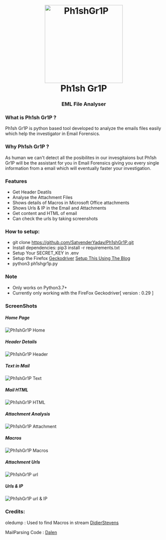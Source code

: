 <h1 align="center">
  <br>
  <a href="https://github.com/SatyenderYadav/Ph1shGr1P"><img src="frontend/static/images/logo.png" alt="Ph1shGr1P" height=250 widht=200></a>
  <br>
  Ph1sh Gr1P
  <br>
</h1>

<h3 align="center">EML File Analyser</h3>

### What is Ph1sh Gr1P ?

Ph1sh Gr1P is python based tool developed to analyze the emails files easily which help the investigator in Email Forensics.

### Why Ph1sh Gr1P ?

As human we can't detect all the posibilites in our invesgitaions but Ph1sh Gr1P will be the assistant for you in Email Forensics giving you every single information from a email which will eventually faster your investigation. 

### Features 

- Get Header Deatils 
- Analyse the Attachment Files 
- Shows details of Macros in Microsoft Office attachments 
- Shows Urls & IP in the Email and Attachments
- Get content and HTML of email
- Can check the urls by taking screenshots

### How to setup:

- git clone https://github.com/SatyenderYadav/Ph1shGr1P.git
- Install dependencies: pip3 install -r requirements.txt
- Setup Your SECRET_KEY in .env
- Setup the Firefox [Geckodriver](https://firefox-source-docs.mozilla.org/testing/geckodriver/Support.html) [ Setup This Using The Blog](https://www.lambdatest.com/blog/selenium-firefox-driver-tutorial/)
- python3 ph1shgr1p.py 

### Note

- Only works on Python3.7+
- Currently only working with the FireFox Geckodriver[ version : 0.29 ]

### ScreenShots

##### Home Page

![Ph1shGr1P Home](frontend/static/tool_static/phis_grip.png)

##### Header Details

![Ph1shGr1P Header](frontend/static/tool_static/header.png)

##### Text in Mail

![Ph1shGr1P Text](frontend/static/tool_static/mail_content.png)

##### Mail HTML

![Ph1shGr1P HTML](frontend/static/tool_static/mail_html.png)

##### Attachment Analysis

![Ph1shGr1P Attachment](frontend/static/tool_static/attachment_analysis.png)

##### Macros 

![Ph1shGr1P Macros](frontend/static/tool_static/macros.png)

##### Attachment Urls

![Ph1shGr1P url](frontend/static/tool_static/attachment_urls.png)

##### Urls & IP

![Ph1shGr1P url & IP](frontend/static/tool_static/urls_screenshot.png)

### Credits:
oledump : Used to find Macros in stream [DidierStevens](https://github.com/DidierStevens)

MailParsing Code : [Dalen](https://stackoverflow.com/users/2247264/dalen)
